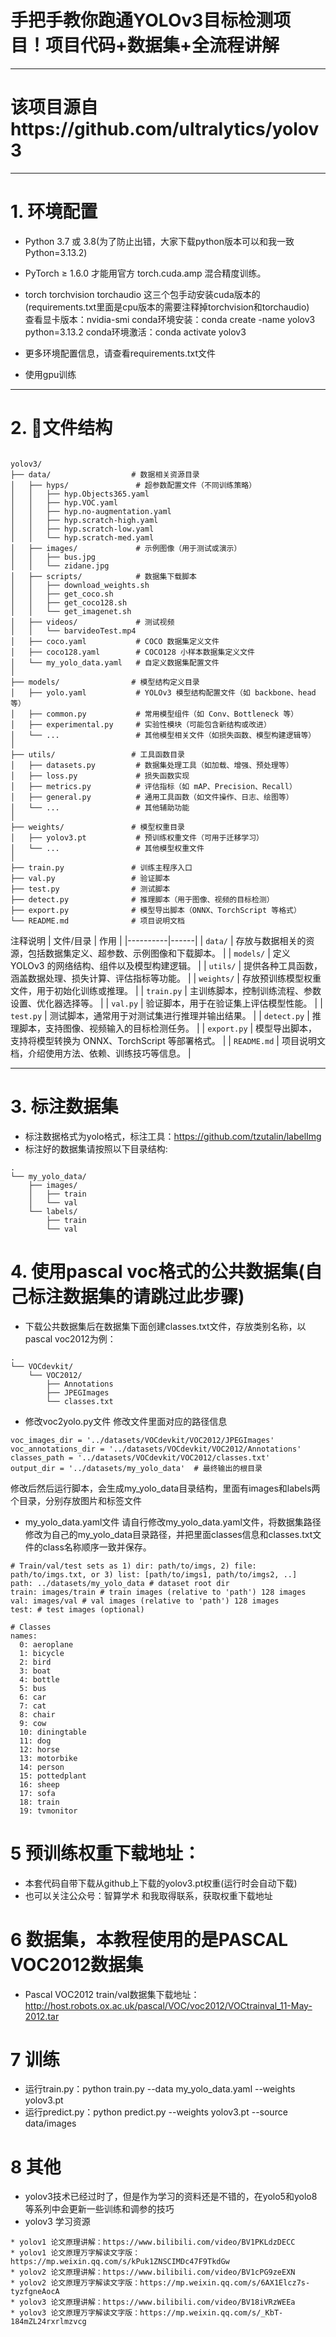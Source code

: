 # 手把手教你跑通YOLOv3目标检测项目！项目代码+数据集+全流程讲解 
***
# 该项目源自https://github.com/ultralytics/yolov3
***
# 1. 环境配置
* Python 3.7 或 3.8(为了防止出错，大家下载python版本可以和我一致Python=3.13.2)
* PyTorch ≥ 1.6.0 才能用官方 torch.cuda.amp 混合精度训练。
*  torch torchvision torchaudio 这三个包手动安装cuda版本的(requirements.txt里面是cpu版本的需要注释掉torchvision和torchaudio)  
  查看显卡版本：nvidia-smi
  conda环境安装：conda create -name yolov3  python=3.13.2
  conda环境激活：conda activate yolov3
 
*  更多环境配置信息，请查看requirements.txt文件
*  使用gpu训练
***
# 2. 📁文件结构

```

yolov3/
├── data/                  # 数据相关资源目录
│   ├── hyps/               # 超参数配置文件（不同训练策略）
│   │   ├── hyp.Objects365.yaml
│   │   ├── hyp.VOC.yaml
│   │   ├── hyp.no-augmentation.yaml
│   │   ├── hyp.scratch-high.yaml
│   │   ├── hyp.scratch-low.yaml
│   │   └── hyp.scratch-med.yaml
│   ├── images/             # 示例图像（用于测试或演示）
│   │   ├── bus.jpg
│   │   └── zidane.jpg
│   ├── scripts/            # 数据集下载脚本
│   │   ├── download_weights.sh
│   │   ├── get_coco.sh
│   │   ├── get_coco128.sh
│   │   └── get_imagenet.sh
│   ├── videos/             # 测试视频
│   │   └── barvideoTest.mp4
│   ├── coco.yaml           # COCO 数据集定义文件
│   ├── coco128.yaml        # COCO128 小样本数据集定义文件
│   └── my_yolo_data.yaml   # 自定义数据集配置文件
│
├── models/                # 模型结构定义目录
│   ├── yolo.yaml           # YOLOv3 模型结构配置文件（如 backbone、head 等）
│   ├── common.py           # 常用模型组件（如 Conv、Bottleneck 等）
│   ├── experimental.py     # 实验性模块（可能包含新结构或改进）
│   └── ...                 # 其他模型相关文件（如损失函数、模型构建逻辑等）
│
├── utils/                 # 工具函数目录
│   ├── datasets.py         # 数据集处理工具（如加载、增强、预处理等）
│   ├── loss.py             # 损失函数实现
│   ├── metrics.py          # 评估指标（如 mAP、Precision、Recall）
│   ├── general.py          # 通用工具函数（如文件操作、日志、绘图等）
│   └── ...                 # 其他辅助功能
│
├── weights/               # 模型权重目录
│   ├── yolov3.pt           # 预训练权重文件（可用于迁移学习）
│   └── ...                 # 其他模型权重文件
│
├── train.py               # 训练主程序入口
├── val.py                 # 验证脚本
├── test.py                # 测试脚本
├── detect.py              # 推理脚本（用于图像、视频的目标检测）
├── export.py              # 模型导出脚本（ONNX、TorchScript 等格式）
└── README.md              # 项目说明文档
```

注释说明
| 文件/目录 | 作用 |
|----------|------|
| `data/` | 存放与数据相关的资源，包括数据集定义、超参数、示例图像和下载脚本。 |
| `models/` | 定义 YOLOv3 的网络结构、组件以及模型构建逻辑。 |
| `utils/` | 提供各种工具函数，涵盖数据处理、损失计算、评估指标等功能。 |
| `weights/` | 存放预训练模型权重文件，用于初始化训练或推理。 |
| `train.py` | 主训练脚本，控制训练流程、参数设置、优化器选择等。 |
| `val.py` | 验证脚本，用于在验证集上评估模型性能。 |
| `test.py` | 测试脚本，通常用于对测试集进行推理并输出结果。 |
| `detect.py` | 推理脚本，支持图像、视频输入的目标检测任务。 |
| `export.py` | 模型导出脚本，支持将模型转换为 ONNX、TorchScript 等部署格式。 |
| `README.md` | 项目说明文档，介绍使用方法、依赖、训练技巧等信息。 |
***
#  3. 标注数据集
* 标注数据格式为yolo格式，标注工具：https://github.com/tzutalin/labelImg
* 标注好的数据集请按照以下目录结构:

```
.
└── my_yolo_data/
    ├── images/
    │   ├── train
    │   └── val
    └── labels/
        ├── train
        └── val
```
# 4. 使用pascal voc格式的公共数据集(自己标注数据集的请跳过此步骤)
* 下载公共数据集后在数据集下面创建classes.txt文件，存放类别名称，以pascal voc2012为例：
```
.
└── VOCdevkit/
    └── VOC2012/
        ├── Annotations
        ├── JPEGImages
        └── classes.txt
```
* 修改voc2yolo.py文件
修改文件里面对应的路径信息
```
voc_images_dir = '../datasets/VOCdevkit/VOC2012/JPEGImages'
voc_annotations_dir = '../datasets/VOCdevkit/VOC2012/Annotations'
classes_path = '../datasets/VOCdevkit/VOC2012/classes.txt'
output_dir = '../datasets/my_yolo_data'  # 最终输出的根目录
```
修改后然后运行脚本，会生成my_yolo_data目录结构，里面有images和labels两个目录，分别存放图片和标签文件

* my_yolo_data.yaml文件
 请自行修改my_yolo_data.yaml文件，将数据集路径修改为自己的my_yolo_data目录路径，并把里面classes信息和classes.txt文件的class名称顺序一致并保存。 
```
# Train/val/test sets as 1) dir: path/to/imgs, 2) file: path/to/imgs.txt, or 3) list: [path/to/imgs1, path/to/imgs2, ..]
path: ../datasets/my_yolo_data # dataset root dir
train: images/train # train images (relative to 'path') 128 images
val: images/val # val images (relative to 'path') 128 images
test: # test images (optional)

# Classes
names:
  0: aeroplane
  1: bicycle
  2: bird
  3: boat
  4: bottle
  5: bus
  6: car
  7: cat
  8: chair
  9: cow
  10: diningtable
  11: dog
  12: horse
  13: motorbike
  14: person
  15: pottedplant
  16: sheep
  17: sofa
  18: train
  19: tvmonitor
```

# 5 预训练权重下载地址：
* 本套代码自带下载从github上下载的yolov3.pt权重(运行时会自动下载)
* 也可以关注公众号：智算学术 和我取得联系，获取权重下载地址

# 6 数据集，本教程使用的是PASCAL VOC2012数据集
* Pascal VOC2012 train/val数据集下载地址：http://host.robots.ox.ac.uk/pascal/VOC/voc2012/VOCtrainval_11-May-2012.tar

# 7 训练
* 运行train.py：python train.py --data my_yolo_data.yaml --weights yolov3.pt
* 运行predict.py：python predict.py --weights yolov3.pt --source data/images

# 8 其他
* yolov3技术已经过时了，但是作为学习的资料还是不错的，在yolo5和yolo8等系列中会更新一些训练和调参的技巧
* yolov3 学习资源
```
* yolov1 论文原理讲解：https://www.bilibili.com/video/BV1PKLdzDECC
* yolov1 论文原理万字解读文字版：https://mp.weixin.qq.com/s/kPuk1ZNSCIMDc47F9TkdGw
* yolov2 论文原理讲解：https://www.bilibili.com/video/BV1cPG9zeEXN
* yolov2 论文原理万字解读文字版：https://mp.weixin.qq.com/s/6AX1Elcz7s-tyzfgneAocA
* yolov3 论文原理讲解：https://www.bilibili.com/video/BV18iVRzWEEa
* yolov3 论文原理万字解读文字版：https://mp.weixin.qq.com/s/_KbT-184mZL24rxrlmzvcg
```
